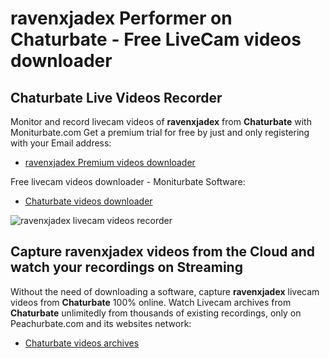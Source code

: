 # ravenxjadex Performer on Chaturbate - Free LiveCam videos downloader

## Chaturbate Live Videos Recorder

Monitor and record livecam videos of **ravenxjadex** from **Chaturbate** with Moniturbate.com
Get a premium trial for free by just and only registering with your Email address:
* [ravenxjadex Premium videos downloader](https://moniturbate.com/request-demo-licence-key.html)

Free livecam videos downloader - Moniturbate Software:
* [Chaturbate videos downloader](https://moniturbate.com/moniturbate-download-software.html)

![ravenxjadex livecam videos recorder](https://peachurnet.com/templates/moniturbate-software.png)


## Capture ravenxjadex videos from the Cloud and watch your recordings on Streaming

Without the need of downloading a software, capture **ravenxjadex** livecam videos from **Chaturbate** 100% online.
Watch Livecam archives from **Chaturbate** unlimitedly from thousands of existing recordings, only on Peachurbate.com and its websites network:
* [Chaturbate videos archives](https://peachurnet.com/)